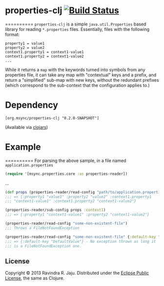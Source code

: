 # properties-clj [![Build Status](https://secure.travis-ci.org/jaju/properties-clj.png)](http://travis-ci.org/jaju/properties-clj)
==========
`properties-clj` is a simple `java.util.Properties` based library for reading `*.properties` files. Essentially, files with the following format:

    property1 = value1
    property2 = value2
    context1.property1 = context1-value1
    context1.property2 = context1-value2
    ...

While it returns a `map` with the keywords turned into symbols from any properties file, it can take any map with "contextual" keys and a prefix, and return a "simplified" sub-map with new keys, without the redundant prefixes (which correspond to the sub-context that the configuration applies to.)

# Dependency
    [org.msync/properties-clj "0.2.0-SNAPSHOT"]
(Available via [clojars](https://clojars.org/search?q=properties-clj))

# Example
==========
For parsing the above sample, in a file named `application.properties`

```clj
(require '[msync.properties.core :as properties-reader])
```
...
```clj
(def props (properties-reader/read-config "path/to/application.properties"))
;;; => {:property1 "value1" :property2 "value2" :context1.property1
;;; "context1-value1" :context1.property2 "context1-value2"}

(properties-reader/sub-config props :context1)
;;; => {:property1 "context1-value1" :property2 "context1-value2"}

(properties-reader/read-config "some-non-existent-file")
;;; Throws a FileNotFoundException

(properties-reader/read-config "some-non-existent-file" {:default-key "DefaultValue"})
;;; => {:default-key "DefaultValue"} - No exception thrown as long it
;;; is a FileNotFoundException one.
```

## License
Copyright &copy; 2013 Ravindra R. Jaju. Distributed under the [Eclipse Public License](http://www.eclipse.org/legal/epl-v10.html), the same as Clojure.
